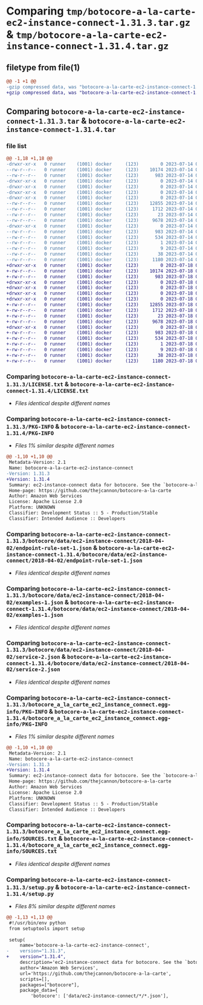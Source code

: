 # Comparing `tmp/botocore-a-la-carte-ec2-instance-connect-1.31.3.tar.gz` & `tmp/botocore-a-la-carte-ec2-instance-connect-1.31.4.tar.gz`

## filetype from file(1)

```diff
@@ -1 +1 @@
-gzip compressed data, was "botocore-a-la-carte-ec2-instance-connect-1.31.3.tar", last modified: Fri Jul 14 01:46:10 2023, max compression
+gzip compressed data, was "botocore-a-la-carte-ec2-instance-connect-1.31.4.tar", last modified: Tue Jul 18 01:55:10 2023, max compression
```

## Comparing `botocore-a-la-carte-ec2-instance-connect-1.31.3.tar` & `botocore-a-la-carte-ec2-instance-connect-1.31.4.tar`

### file list

```diff
@@ -1,18 +1,18 @@
-drwxr-xr-x   0 runner    (1001) docker     (123)        0 2023-07-14 01:46:10.370661 botocore-a-la-carte-ec2-instance-connect-1.31.3/
--rw-r--r--   0 runner    (1001) docker     (123)    10174 2023-07-14 01:46:10.000000 botocore-a-la-carte-ec2-instance-connect-1.31.3/LICENSE.txt
--rw-r--r--   0 runner    (1001) docker     (123)      983 2023-07-14 01:46:10.370661 botocore-a-la-carte-ec2-instance-connect-1.31.3/PKG-INFO
-drwxr-xr-x   0 runner    (1001) docker     (123)        0 2023-07-14 01:46:10.366661 botocore-a-la-carte-ec2-instance-connect-1.31.3/botocore/
-drwxr-xr-x   0 runner    (1001) docker     (123)        0 2023-07-14 01:46:10.366661 botocore-a-la-carte-ec2-instance-connect-1.31.3/botocore/data/
-drwxr-xr-x   0 runner    (1001) docker     (123)        0 2023-07-14 01:46:10.370661 botocore-a-la-carte-ec2-instance-connect-1.31.3/botocore/data/ec2-instance-connect/
-drwxr-xr-x   0 runner    (1001) docker     (123)        0 2023-07-14 01:46:10.370661 botocore-a-la-carte-ec2-instance-connect-1.31.3/botocore/data/ec2-instance-connect/2018-04-02/
--rw-r--r--   0 runner    (1001) docker     (123)    12855 2023-07-14 01:45:45.000000 botocore-a-la-carte-ec2-instance-connect-1.31.3/botocore/data/ec2-instance-connect/2018-04-02/endpoint-rule-set-1.json
--rw-r--r--   0 runner    (1001) docker     (123)     1712 2023-07-14 01:45:45.000000 botocore-a-la-carte-ec2-instance-connect-1.31.3/botocore/data/ec2-instance-connect/2018-04-02/examples-1.json
--rw-r--r--   0 runner    (1001) docker     (123)       23 2023-07-14 01:45:45.000000 botocore-a-la-carte-ec2-instance-connect-1.31.3/botocore/data/ec2-instance-connect/2018-04-02/paginators-1.json
--rw-r--r--   0 runner    (1001) docker     (123)     9678 2023-07-14 01:45:45.000000 botocore-a-la-carte-ec2-instance-connect-1.31.3/botocore/data/ec2-instance-connect/2018-04-02/service-2.json
-drwxr-xr-x   0 runner    (1001) docker     (123)        0 2023-07-14 01:46:10.370661 botocore-a-la-carte-ec2-instance-connect-1.31.3/botocore_a_la_carte_ec2_instance_connect.egg-info/
--rw-r--r--   0 runner    (1001) docker     (123)      983 2023-07-14 01:46:10.000000 botocore-a-la-carte-ec2-instance-connect-1.31.3/botocore_a_la_carte_ec2_instance_connect.egg-info/PKG-INFO
--rw-r--r--   0 runner    (1001) docker     (123)      534 2023-07-14 01:46:10.000000 botocore-a-la-carte-ec2-instance-connect-1.31.3/botocore_a_la_carte_ec2_instance_connect.egg-info/SOURCES.txt
--rw-r--r--   0 runner    (1001) docker     (123)        1 2023-07-14 01:46:10.000000 botocore-a-la-carte-ec2-instance-connect-1.31.3/botocore_a_la_carte_ec2_instance_connect.egg-info/dependency_links.txt
--rw-r--r--   0 runner    (1001) docker     (123)        9 2023-07-14 01:46:10.000000 botocore-a-la-carte-ec2-instance-connect-1.31.3/botocore_a_la_carte_ec2_instance_connect.egg-info/top_level.txt
--rw-r--r--   0 runner    (1001) docker     (123)       38 2023-07-14 01:46:10.370661 botocore-a-la-carte-ec2-instance-connect-1.31.3/setup.cfg
--rw-r--r--   0 runner    (1001) docker     (123)     1180 2023-07-14 01:46:10.000000 botocore-a-la-carte-ec2-instance-connect-1.31.3/setup.py
+drwxr-xr-x   0 runner    (1001) docker     (123)        0 2023-07-18 01:55:10.928228 botocore-a-la-carte-ec2-instance-connect-1.31.4/
+-rw-r--r--   0 runner    (1001) docker     (123)    10174 2023-07-18 01:55:10.000000 botocore-a-la-carte-ec2-instance-connect-1.31.4/LICENSE.txt
+-rw-r--r--   0 runner    (1001) docker     (123)      983 2023-07-18 01:55:10.928228 botocore-a-la-carte-ec2-instance-connect-1.31.4/PKG-INFO
+drwxr-xr-x   0 runner    (1001) docker     (123)        0 2023-07-18 01:55:10.928228 botocore-a-la-carte-ec2-instance-connect-1.31.4/botocore/
+drwxr-xr-x   0 runner    (1001) docker     (123)        0 2023-07-18 01:55:10.928228 botocore-a-la-carte-ec2-instance-connect-1.31.4/botocore/data/
+drwxr-xr-x   0 runner    (1001) docker     (123)        0 2023-07-18 01:55:10.928228 botocore-a-la-carte-ec2-instance-connect-1.31.4/botocore/data/ec2-instance-connect/
+drwxr-xr-x   0 runner    (1001) docker     (123)        0 2023-07-18 01:55:10.928228 botocore-a-la-carte-ec2-instance-connect-1.31.4/botocore/data/ec2-instance-connect/2018-04-02/
+-rw-r--r--   0 runner    (1001) docker     (123)    12855 2023-07-18 01:54:50.000000 botocore-a-la-carte-ec2-instance-connect-1.31.4/botocore/data/ec2-instance-connect/2018-04-02/endpoint-rule-set-1.json
+-rw-r--r--   0 runner    (1001) docker     (123)     1712 2023-07-18 01:54:50.000000 botocore-a-la-carte-ec2-instance-connect-1.31.4/botocore/data/ec2-instance-connect/2018-04-02/examples-1.json
+-rw-r--r--   0 runner    (1001) docker     (123)       23 2023-07-18 01:54:50.000000 botocore-a-la-carte-ec2-instance-connect-1.31.4/botocore/data/ec2-instance-connect/2018-04-02/paginators-1.json
+-rw-r--r--   0 runner    (1001) docker     (123)     9678 2023-07-18 01:54:50.000000 botocore-a-la-carte-ec2-instance-connect-1.31.4/botocore/data/ec2-instance-connect/2018-04-02/service-2.json
+drwxr-xr-x   0 runner    (1001) docker     (123)        0 2023-07-18 01:55:10.928228 botocore-a-la-carte-ec2-instance-connect-1.31.4/botocore_a_la_carte_ec2_instance_connect.egg-info/
+-rw-r--r--   0 runner    (1001) docker     (123)      983 2023-07-18 01:55:10.000000 botocore-a-la-carte-ec2-instance-connect-1.31.4/botocore_a_la_carte_ec2_instance_connect.egg-info/PKG-INFO
+-rw-r--r--   0 runner    (1001) docker     (123)      534 2023-07-18 01:55:10.000000 botocore-a-la-carte-ec2-instance-connect-1.31.4/botocore_a_la_carte_ec2_instance_connect.egg-info/SOURCES.txt
+-rw-r--r--   0 runner    (1001) docker     (123)        1 2023-07-18 01:55:10.000000 botocore-a-la-carte-ec2-instance-connect-1.31.4/botocore_a_la_carte_ec2_instance_connect.egg-info/dependency_links.txt
+-rw-r--r--   0 runner    (1001) docker     (123)        9 2023-07-18 01:55:10.000000 botocore-a-la-carte-ec2-instance-connect-1.31.4/botocore_a_la_carte_ec2_instance_connect.egg-info/top_level.txt
+-rw-r--r--   0 runner    (1001) docker     (123)       38 2023-07-18 01:55:10.928228 botocore-a-la-carte-ec2-instance-connect-1.31.4/setup.cfg
+-rw-r--r--   0 runner    (1001) docker     (123)     1180 2023-07-18 01:55:10.000000 botocore-a-la-carte-ec2-instance-connect-1.31.4/setup.py
```

### Comparing `botocore-a-la-carte-ec2-instance-connect-1.31.3/LICENSE.txt` & `botocore-a-la-carte-ec2-instance-connect-1.31.4/LICENSE.txt`

 * *Files identical despite different names*

### Comparing `botocore-a-la-carte-ec2-instance-connect-1.31.3/PKG-INFO` & `botocore-a-la-carte-ec2-instance-connect-1.31.4/PKG-INFO`

 * *Files 1% similar despite different names*

```diff
@@ -1,10 +1,10 @@
 Metadata-Version: 2.1
 Name: botocore-a-la-carte-ec2-instance-connect
-Version: 1.31.3
+Version: 1.31.4
 Summary: ec2-instance-connect data for botocore. See the `botocore-a-la-carte` package for more info.
 Home-page: https://github.com/thejcannon/botocore-a-la-carte
 Author: Amazon Web Services
 License: Apache License 2.0
 Platform: UNKNOWN
 Classifier: Development Status :: 5 - Production/Stable
 Classifier: Intended Audience :: Developers
```

### Comparing `botocore-a-la-carte-ec2-instance-connect-1.31.3/botocore/data/ec2-instance-connect/2018-04-02/endpoint-rule-set-1.json` & `botocore-a-la-carte-ec2-instance-connect-1.31.4/botocore/data/ec2-instance-connect/2018-04-02/endpoint-rule-set-1.json`

 * *Files identical despite different names*

### Comparing `botocore-a-la-carte-ec2-instance-connect-1.31.3/botocore/data/ec2-instance-connect/2018-04-02/examples-1.json` & `botocore-a-la-carte-ec2-instance-connect-1.31.4/botocore/data/ec2-instance-connect/2018-04-02/examples-1.json`

 * *Files identical despite different names*

### Comparing `botocore-a-la-carte-ec2-instance-connect-1.31.3/botocore/data/ec2-instance-connect/2018-04-02/service-2.json` & `botocore-a-la-carte-ec2-instance-connect-1.31.4/botocore/data/ec2-instance-connect/2018-04-02/service-2.json`

 * *Files identical despite different names*

### Comparing `botocore-a-la-carte-ec2-instance-connect-1.31.3/botocore_a_la_carte_ec2_instance_connect.egg-info/PKG-INFO` & `botocore-a-la-carte-ec2-instance-connect-1.31.4/botocore_a_la_carte_ec2_instance_connect.egg-info/PKG-INFO`

 * *Files 1% similar despite different names*

```diff
@@ -1,10 +1,10 @@
 Metadata-Version: 2.1
 Name: botocore-a-la-carte-ec2-instance-connect
-Version: 1.31.3
+Version: 1.31.4
 Summary: ec2-instance-connect data for botocore. See the `botocore-a-la-carte` package for more info.
 Home-page: https://github.com/thejcannon/botocore-a-la-carte
 Author: Amazon Web Services
 License: Apache License 2.0
 Platform: UNKNOWN
 Classifier: Development Status :: 5 - Production/Stable
 Classifier: Intended Audience :: Developers
```

### Comparing `botocore-a-la-carte-ec2-instance-connect-1.31.3/botocore_a_la_carte_ec2_instance_connect.egg-info/SOURCES.txt` & `botocore-a-la-carte-ec2-instance-connect-1.31.4/botocore_a_la_carte_ec2_instance_connect.egg-info/SOURCES.txt`

 * *Files identical despite different names*

### Comparing `botocore-a-la-carte-ec2-instance-connect-1.31.3/setup.py` & `botocore-a-la-carte-ec2-instance-connect-1.31.4/setup.py`

 * *Files 8% similar despite different names*

```diff
@@ -1,13 +1,13 @@
 #!/usr/bin/env python
 from setuptools import setup
 
 setup(
     name='botocore-a-la-carte-ec2-instance-connect',
-    version="1.31.3",
+    version="1.31.4",
     description='ec2-instance-connect data for botocore. See the `botocore-a-la-carte` package for more info.',
     author='Amazon Web Services',
     url='https://github.com/thejcannon/botocore-a-la-carte',
     scripts=[],
     packages=["botocore"],
     package_data={
         'botocore': ['data/ec2-instance-connect/*/*.json'],
```

